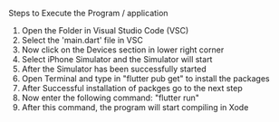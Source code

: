 <!-- HydroGreens E-Commerce Application -->

Steps to Execute the Program / application
1. Open the Folder in Visual Studio Code (VSC)
2. Select the 'main.dart' file in VSC
3. Now click on the Devices section in lower right corner
4. Select iPhone Simulator and the Simulator will start
5. After the Simulator has been successfully started
6. Open Terminal and type in "flutter pub get" to install the packages
7. After Successful installation of packges go to the next step
8. Now enter the following command: "flutter run"
9. After this command, the program will start compiling in Xode

<!-- HydroGreens E-Commerce Application
Group No. 5
Group Members:
1. Aman Ostwal      (B150294205)
2. Aditya Dani      (B150294214)
3. Rajlaxmi Wagh    (B150294263)
4. Asmita Rana      (B150294264)

Guided By: Prof. Sunita Pawar -->